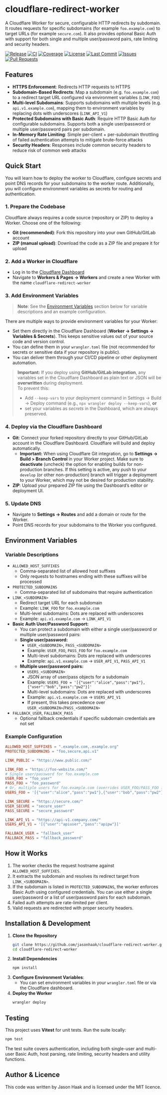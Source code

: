 # cloudflare-redirect-worker
A Cloudflare Worker for secure, configurable HTTP redirects by subdomain.  It routes requests for specific subdomains (for example `foo.example.com`) to target URLs (for example `secure.com`).  It also provides optional Basic Auth with support for both single and multiple user/password pairs, rate limiting and security headers.

[![Release](https://img.shields.io/github/v/release/jasonhaak/cloudflare-redirect-worker?style=flat-square)](https://github.com/jasonhaak/cloudflare-redirect-worker/releases/latest)
[![CI](https://img.shields.io/github/actions/workflow/status/jasonhaak/cloudflare-redirect-worker/ci.yml?branch=main&style=flat-square&logo=github)](https://github.com/jasonhaak/cloudflare-redirect-worker/actions/workflows/ci.yml)
[![Coverage](https://codecov.io/github/jasonhaak/cloudflare-redirect-worker/graph/badge.svg?token=OJ2SFEQQAW)](https://codecov.io/github/jasonhaak/cloudflare-redirect-worker)
[![License](https://img.shields.io/github/license/jasonhaak/cloudflare-redirect-worker?style=flat-square)](https://github.com/jasonhaak/cloudflare-redirect-worker/blob/main/LICENSE)
[![Last Commit](https://img.shields.io/github/last-commit/jasonhaak/cloudflare-redirect-worker?style=flat-square)](https://github.com/jasonhaak/cloudflare-redirect-worker/commits/main)
[![Issues](https://img.shields.io/github/issues/jasonhaak/cloudflare-redirect-worker?style=flat-square)](https://github.com/jasonhaak/cloudflare-redirect-worker/issues)
[![Pull Requests](https://img.shields.io/github/issues-pr/jasonhaak/cloudflare-redirect-worker?style=flat-square)](https://github.com/jasonhaak/cloudflare-redirect-worker/pulls)


## Features
- **HTTPS Enforcement**: Redirects HTTP requests to HTTPS
- **Subdomain-Based Redirects**: Map a subdomain (e.g. `foo.example.com`) to a redirect target URL configured via environment variables (`LINK_FOO`)
- **Multi-level Subdomains**: Supports subdomains with multiple levels (e.g. `api.v1.example.com`), mapping them to environment variables by replacing dots with underscores (`LINK_API_V1`)
- **Protected Subdomains with Basic Auth**: Require HTTP Basic Auth for configurable subdomains. Supports both a single user/password or multiple user/password pairs per subdomain.
- **In-Memory Rate Limiting**: Simple per-client + per-subdomain throttling of failed authentication attempts to mitigate brute-force attacks
- **Security Headers**: Responses include common security headers to reduce risk of common web attacks

## Quick Start
You will learn how to deploy the worker to Cloudflare, configure secrets and point DNS records for your subdomains to the worker route. Additionally, you will configure environment variables as secrets for routing and authentication.

### 1. Prepare the Codebase
Cloudflare always requires a code source (repository or ZIP) to deploy a Worker. Choose one of the following:
- **Git (recommended)**: Fork this repository into your own GitHub/GitLab account
- **ZIP (manual upload)**: Download the code as a ZIP file and prepare it for upload

### 2. Add a Worker in Cloudflare
- Log in to the [Cloudflare Dashboard](https://dash.cloudflare.com/)
- Navigate to **Workers & Pages -> Workers** and create a new Worker with the name `cloudflare-redirect-worker`

### 3. Add Environment Variables
> **Note**: See the [Environment Variables](#environment-variables) section below for variable descriptions and an example configuration.

There are multiple ways to provide environment variables for your Worker:
- Set them directly in the Cloudflare Dashboard (**Worker -> Settings -> Variables & Secrets**). This keeps sensitive values out of your source code and version control.
- You can define them in your `wrangler.toml` file (not recommended for secrets or sensitive data if your repository is public).
- You can deliver them through your CI/CD pipeline or other deployment automation.

> **Important:** If you deploy using **GitHub/GitLab integration**, any variables set in the Cloudflare Dashboard as plain text or JSON will be **overwritten** during deployment.  
> To prevent this:
> - Add `--keep-vars` to your deployment command in Settings → Build → Deploy command (e.g., `npx wrangler deploy --keep-vars`), **or**
> - set your variables as *secrets* in the Dashboard, which are always preserved.

### 4. Deploy via the Cloudflare Dashboard
- **Git**: Connect your forked repository directly to your GitHub/GitLab account in the Cloudflare Dashboard. Cloudflare will build and deploy automatically.
    - **Important:** When using Cloudflare Git integration, go to **Settings -> Build > Branch Control** in your Worker project. Make sure to **deactivate** (uncheck) the option for enabling builds for non-production branches. If this setting is active, any push to your `develop` (or other non-production) branch will trigger a deployment to your Worker, which may not be desired for production stability.
- **ZIP**: Upload your prepared ZIP file using the Dashboard’s editor or deployment UI.

### 5. Update DNS
- Navigate to **Settings -> Routes** and add a domain or route for the Worker.
- Point DNS records for your subdomains to the Worker you configured.

## Environment Variables
### Variable Descriptions
- `ALLOWED_HOST_SUFFIXES`
    - Comma-separated list of allowed host suffixes
    - Only requests to hostnames ending with these suffixes will be processed
- `PROTECTED_SUBDOMAINS`
    - Comma-separated list of subdomains that require authentication
- `LINK_<SUBDOMAIN>`
    - Redirect target URL for each subdomain
    - Example: `LINK_FOO` for `foo.example.com`
    - Multi-level subdomains: Dots are replaced with underscores
    - Example: `api.v1.example.com` → `LINK_API_V1`
- **Basic Auth User/Password Support:**
    - You can protect a subdomain with either a single user/password or multiple user/password pairs:
    - **Single user/password:**
        - `USER_<SUBDOMAIN>`, `PASS_<SUBDOMAIN>`
        - Example: `USER_FOO`, `PASS_FOO` for `foo.example.com`
        - Multi-level subdomains: Dots are replaced with underscores
        - Example: `api.v1.example.com` → `USER_API_V1`, `PASS_API_V1`
    - **Multiple user/password pairs:**
        - `USERS_<SUBDOMAIN>`
        - JSON array of user/pass objects for a subdomain
        - Example: `USERS_FOO = '[{"user":"alice","pass":"pw1"},{"user":"bob","pass":"pw2"}]'`
        - Multi-level subdomains: Dots are replaced with underscores
        - Example: `api.v1.example.com` → `USERS_API_V1`
        - If present, this takes precedence over `USER_<SUBDOMAIN>`/`PASS_<SUBDOMAIN>`
- `FALLBACK_USER`, `FALLBACK_PASS`
    - Optional fallback credentials if specific subdomain credentials are not set

### Example Configuration
```toml
ALLOWED_HOST_SUFFIXES = ".example.com,.example.org"
PROTECTED_SUBDOMAINS = "foo,secure,api.v1"

LINK_PUBLIC = "https://www.public.com/"

LINK_FOO = "https://foo-website.com/"
# Single user/password for foo.example.com
USER_FOO = "foo_user"
PASS_FOO = "foo_password"
# Or, multiple users for foo.example.com (overrides USER_FOO/PASS_FOO if set)
USERS_FOO = '[{"user":"alice","pass":"pw1"},{"user":"bob","pass":"pw2"}]'

LINK_SECURE = "https://secure.com/"
USER_SECURE = "secure_user"
PASS_SECURE = "secure_password"

LINK_API_V1 = "https://api-v1.company.com/"
USERS_API_V1 = '[{"user":"apiuser","pass":"apipw"}]'

FALLBACK_USER = "fallback_user"
FALLBACK_PASS = "fallback_password"
```

## How it Works
1. The worker checks the request hostname against `ALLOWED_HOST_SUFFIXES`.
2. It extracts the subdomain and resolves its redirect target from `LINK_<SUBDOMAIN>`.
3. If the subdomain is listed in `PROTECTED_SUBDOMAINS`, the worker enforces Basic Auth using configured credentials. You can use either a single user/password or a list of user/password pairs for each subdomain.
4. Failed auth attempts are rate-limited per client.
5. Valid requests are redirected with proper security headers.

## Installation & Development
1. **Clone the Repository**
    ```bash
    git clone https://github.com/jasonhaak/cloudflare-redirect-worker.git
    cd cloudflare-redirect-worker
    ```
2. **Install Dependencies**
    ```bash
    npm install
    ```
3. **Configure Environment Variables**:
    - You can set environment variables in your `wrangler.toml` file or via the Cloudflare dashboard.
4. **Deploy the Worker**
    ```bash
    wrangler deploy
    ```

## Testing
This project uses **Vitest** for unit tests. Run the suite locally:

```bash
npm test
```

The test suite covers authentication, including both single-user and multi-user Basic Auth, host parsing, rate limiting, security headers and utility functions.

## Author & Licence
This code was written by Jason Haak and is licensed under the MIT licence.

